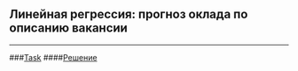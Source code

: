 Линейная регрессия: прогноз оклада по описанию вакансии
---
---
###[Task](https://github.com/MatienkoAndrew/Machine_Learning/blob/master/Coursera/Linear_regression/Exercise.pdf)
####[Решение](https://github.com/MatienkoAndrew/Machine_Learning/blob/master/Coursera/Linear_regression/Linear_regression.ipynb)